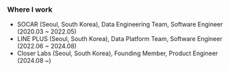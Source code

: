 ### Where I work

- SOCAR (Seoul, South Korea), Data Engineering Team, Software Engineer (2020.03 ~ 2022.05)
- LINE PLUS (Seoul, South Korea), Data Platform Team, Software Engineer (2022.06 ~ 2024.08)
- Closer Labs (Seoul, South Korea), Founding Member, Product Engineer (2024.08 ~)
